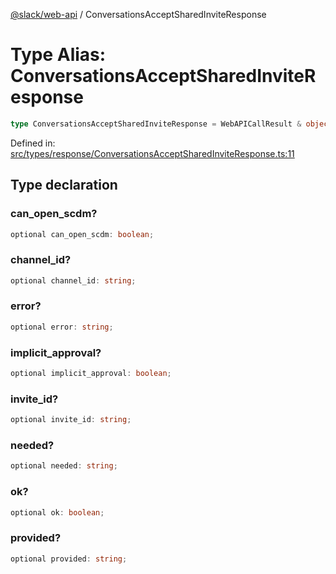 [@slack/web-api](../index.md) / ConversationsAcceptSharedInviteResponse

# Type Alias: ConversationsAcceptSharedInviteResponse

```ts
type ConversationsAcceptSharedInviteResponse = WebAPICallResult & object;
```

Defined in: [src/types/response/ConversationsAcceptSharedInviteResponse.ts:11](https://github.com/slackapi/node-slack-sdk/blob/main/packages/web-api/src/types/response/ConversationsAcceptSharedInviteResponse.ts#L11)

## Type declaration

### can\_open\_scdm?

```ts
optional can_open_scdm: boolean;
```

### channel\_id?

```ts
optional channel_id: string;
```

### error?

```ts
optional error: string;
```

### implicit\_approval?

```ts
optional implicit_approval: boolean;
```

### invite\_id?

```ts
optional invite_id: string;
```

### needed?

```ts
optional needed: string;
```

### ok?

```ts
optional ok: boolean;
```

### provided?

```ts
optional provided: string;
```
